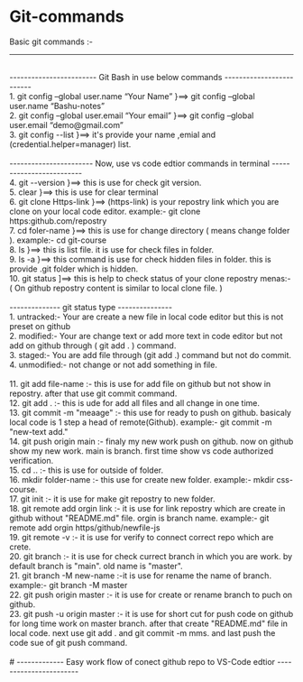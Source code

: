 # Git-commands
Basic git commands :-
___________________________________________________________________________________________________________________________________________________________________________________________________________________
<br>
------------------------ Git Bash in use below commands ------------------------- <br>
1. git config –global user.name “Your Name”   }==>   git config –global user.name “Bashu-notes” <br>
2. git config –global user.email “Your email”   }==>   git config –global user.email “demo@gmail.com” <br>
3. git config --list   }==>   it's provide your name ,emial and (credential.helper=manager) list. <br>
<br>
----------------------- Now, use vs code edtior commands in terminal ------------------------- <br>
4. git --version     }==>  this is use for check git version. <br>
5. clear             }==>  this is use for clear terminal <br>
6. git clone Https-link   }==> (https-link) is your repostry link which you are clone on your local code editor. example:- git clone https:github.com/repostry <br>
7. cd foler-name               }==>  this is use for change directory ( means change folder ). example:- cd git-course <br>
8. ls                }==>  this is list file. it is use for check files in folder. <br>
9. ls -a             }==>  this command is use for check hidden files in folder. this is provide .git folder which is hidden. <br>
10. git status        ]==>  this is help to check status of your clone repostry menas:- ( On github repostry content is similar to local clone file. ) <br>
<br>
-------------- git status type --------------- <br>
1. untracked:- Your are create a new file in local code editor but this is not preset on github <br>
2. modified:- Your are change text or add more text in code editor but not add on github through ( git add . ) command.<br>
3. staged:- You are add file through (git add .) command but not do commit. <br>
4. unmodified:- not change or not add something in file. <br>
<br>
11. git add file-name :- this is use for add file on github but not show in repostry. after that  use git commit command.<br>
12. git add . :- this is ude for add all files and all change in one time. <br>
13. git commit -m "meaage" :- this use for ready to push on github. basicaly local code is 1 step a head of remote(Github). example:- git commit -m "new-text add." <br>
14. git push origin main :- finaly my new work push on github. now on github show my new work. main is branch. first time show vs code authorized verification. <br>
15. cd .. :- this is use for outside of folder. <br>
16. mkdir folder-name :- this use for create new folder. example:- mkdir css-course. <br>
17. git init :- it is use for make git repostry to new folder. <br>
18. git remote add orgin link :- it is use for link repostry which are create in github without "README.md" file. orgin is branch name. example:- git remote add orgin https/github/newfile-js <br>
19. git remote -v :- it is use for verify to connect correct repo which are crete. <br>
20. git branch :- it is use for check currect branch in which you are work. by default branch is "main". old name is "master". <br>
21. git branch -M new-name :-it is use for rename the name of branch. example:- git branch -M master <br>
22. git push origin master :- it is use for create or rename branch to puch on github. <br>
23. git push -u origin master :- it is use for short cut for push code on github for long time work on master branch. after that create "README.md" file in local code. next use git add . and git commit -m mms. and last push the code sue of git push command. <br>
<br>
# ------------- Easy work flow of conect github repo to VS-Code edtior -----------------------


